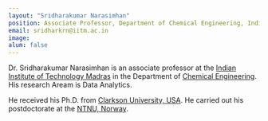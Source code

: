 ```yaml
---
layout: "Sridharakumar Narasimhan"
position: Associate Professor, Department of Chemical Engineering, Indian Institute of Technology Madras.
email: sridharkrn@iitm.ac.in
image: 
alum: false
---
```

Dr. Sridharakumar Narasimhan is an associate professor at the [Indian Institute of Technology Madras] in the Department of [Chemical Engineering].  His research Aream is Data Analytics.

He received his Ph.D. from [Clarkson University, USA]. He carried out his postdoctorate at the [NTNU, Norway].

[Indian Institute of Technology Madras]: https://www.iitm.ac.in/
[Chemical Engineering]: https://che.iitm.ac.in/
[Clarkson University, USA]: https://www.clarkson.edu/
[NTNU, Norway]: https://www.ntnu.edu/